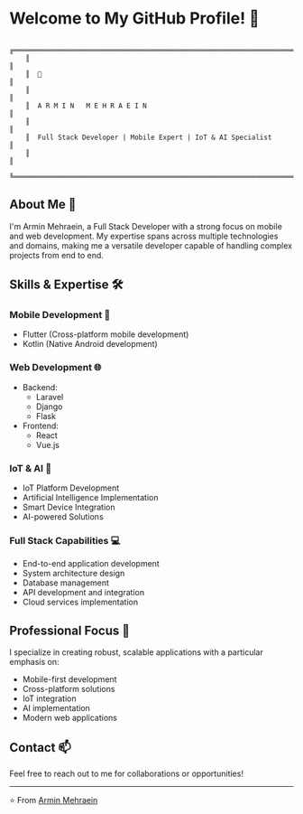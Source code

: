 <!-- [![Banner](./cover.png)](https://github.com/arminmehraeen) -->

# Welcome to My GitHub Profile! 🐍

```
    ╔════════════════════════════════════════════════════════════════════════════╗
    ║                                                                            ║
    ║  🐍                                                                        ║
    ║                                                                            ║
    ║  A R M I N   M E H R A E I N                                              ║
    ║                                                                            ║
    ║  Full Stack Developer | Mobile Expert | IoT & AI Specialist                ║
    ║                                                                            ║
    ╚════════════════════════════════════════════════════════════════════════════╝
```

## About Me 👋

I'm Armin Mehraein, a Full Stack Developer with a strong focus on mobile and web development. My expertise spans across multiple technologies and domains, making me a versatile developer capable of handling complex projects from end to end.

## Skills & Expertise 🛠️

### Mobile Development 📱
- Flutter (Cross-platform mobile development)
- Kotlin (Native Android development)

### Web Development 🌐
- Backend:
  - Laravel
  - Django
  - Flask
- Frontend:
  - React
  - Vue.js

### IoT & AI 🤖
- IoT Platform Development
- Artificial Intelligence Implementation
- Smart Device Integration
- AI-powered Solutions

### Full Stack Capabilities 💻
- End-to-end application development
- System architecture design
- Database management
- API development and integration
- Cloud services implementation

## Professional Focus 🎯

I specialize in creating robust, scalable applications with a particular emphasis on:
- Mobile-first development
- Cross-platform solutions
- IoT integration
- AI implementation
- Modern web applications

## Contact 📫

Feel free to reach out to me for collaborations or opportunities!

---

⭐️ From [Armin Mehraein](https://github.com/arminmehraeen)



